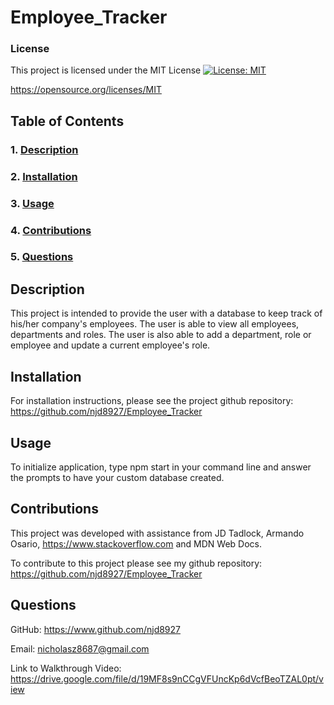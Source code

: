 # Employee_Tracker

### License
This project is licensed under the MIT License [![License: MIT](https://img.shields.io/badge/License-MIT-yellow.svg)](https://opensource.org/licenses/MIT) 

https://opensource.org/licenses/MIT

## Table of Contents

### 1. [Description](#description)

### 2. [Installation](#installation) 

### 3. [Usage](#usage)

### 4. [Contributions](#contributions)

### 5. [Questions](#questions)

## Description
This project is intended to provide the user with a database to keep track of his/her company's employees. The user is able to view all employees, departments and roles. The user is also able to add a department, role or employee and update a current employee's role.

## Installation
For installation instructions, please see the project github repository: https://github.com/njd8927/Employee_Tracker

## Usage
To initialize application, type npm start in your command line and answer the prompts to have your custom database created.

## Contributions
This project was developed with assistance from JD Tadlock, Armando Osario, https://www.stackoverflow.com and MDN Web Docs.

To contribute to this project please see my github repository: https://github.com/njd8927/Employee_Tracker


## Questions
GitHub: https://www.github.com/njd8927

Email: nicholasz8687@gmail.com

Link to Walkthrough Video: https://drive.google.com/file/d/19MF8s9nCCgVFUncKp6dVcfBeoTZAL0pt/view
